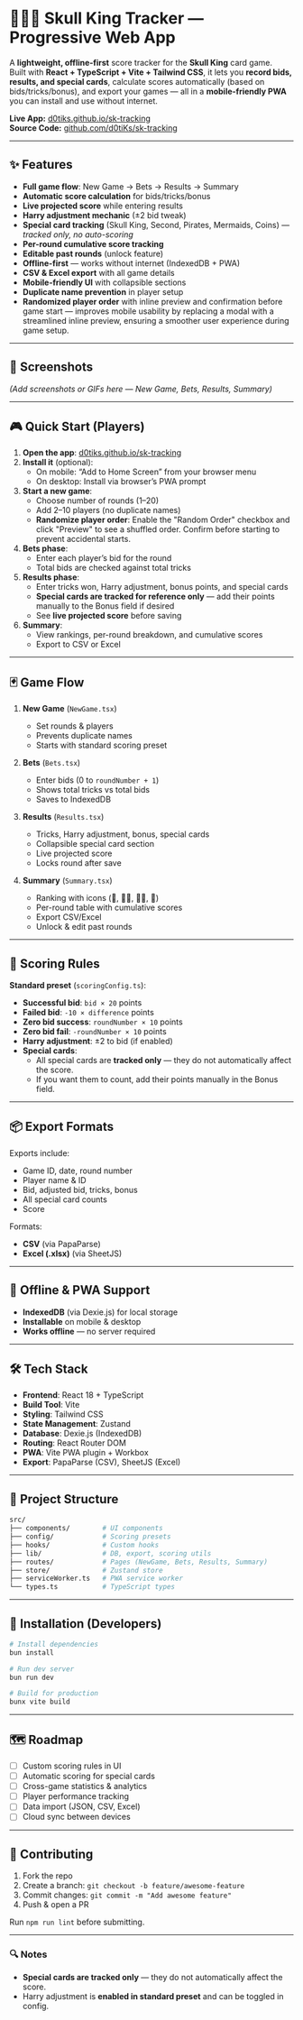 # 📓💀👑 Skull King Tracker — Progressive Web App

A **lightweight, offline-first** score tracker for the **Skull King** card game.  
Built with **React + TypeScript + Vite + Tailwind CSS**, it lets you **record bids, results, and special cards**, calculate scores automatically (based on bids/tricks/bonus), and export your games — all in a **mobile-friendly PWA** you can install and use without internet.

**Live App:** [d0tiks.github.io/sk-tracking](https://d0tiks.github.io/sk-tracking)  
**Source Code:** [github.com/d0tiKs/sk-tracking](https://github.com/d0tiKs/sk-tracking)

---

## ✨ Features

- **Full game flow**: New Game → Bets → Results → Summary
- **Automatic score calculation** for bids/tricks/bonus
- **Live projected score** while entering results
- **Harry adjustment mechanic** (±2 bid tweak)
- **Special card tracking** (Skull King, Second, Pirates, Mermaids, Coins) — *tracked only, no auto-scoring*
- **Per-round cumulative score tracking**
- **Editable past rounds** (unlock feature)
- **Offline-first** — works without internet (IndexedDB + PWA)
- **CSV & Excel export** with all game details
- **Mobile-friendly UI** with collapsible sections
- **Duplicate name prevention** in player setup
- **Randomized player order** with inline preview and confirmation before game start — improves mobile usability by replacing a modal with a streamlined inline preview, ensuring a smoother user experience during game setup.

---

## 📸 Screenshots

*(Add screenshots or GIFs here — New Game, Bets, Results, Summary)*

---

## 🎮 Quick Start (Players)

1. **Open the app**: [d0tiks.github.io/sk-tracking](https://d0tiks.github.io/sk-tracking)
2. **Install it** (optional):
   - On mobile: “Add to Home Screen” from your browser menu
   - On desktop: Install via browser’s PWA prompt
3. **Start a new game**:
   - Choose number of rounds (1–20)
   - Add 2–10 players (no duplicate names)
   - **Randomize player order**: Enable the "Random Order" checkbox and click "Preview" to see a shuffled order. Confirm before starting to prevent accidental starts.
4. **Bets phase**:
   - Enter each player’s bid for the round
   - Total bids are checked against total tricks
5. **Results phase**:
   - Enter tricks won, Harry adjustment, bonus points, and special cards
   - **Special cards are tracked for reference only** — add their points manually to the Bonus field if desired
   - See **live projected score** before saving
6. **Summary**:
   - View rankings, per-round breakdown, and cumulative scores
   - Export to CSV or Excel

---

## 🃏 Game Flow

1. **New Game** (`NewGame.tsx`)  
   - Set rounds & players  
   - Prevents duplicate names  
   - Starts with standard scoring preset

2. **Bets** (`Bets.tsx`)  
   - Enter bids (0 to `roundNumber + 1`)  
   - Shows total tricks vs total bids  
   - Saves to IndexedDB

3. **Results** (`Results.tsx`)  
   - Tricks, Harry adjustment, bonus, special cards  
   - Collapsible special card section  
   - Live projected score  
   - Locks round after save

4. **Summary** (`Summary.tsx`)  
   - Ranking with icons (👑, 🏴‍☠️, 🧜‍♀️, 👶)  
   - Per-round table with cumulative scores  
   - Export CSV/Excel  
   - Unlock & edit past rounds

---

## 📏 Scoring Rules

**Standard preset** (`scoringConfig.ts`):
- **Successful bid**: `bid × 20` points
- **Failed bid**: `-10 × difference` points
- **Zero bid success**: `roundNumber × 10` points
- **Zero bid fail**: `-roundNumber × 10` points
- **Harry adjustment**: ±2 to bid (if enabled)
- **Special cards**:  
  - All special cards are **tracked only** — they do not automatically affect the score.  
  - If you want them to count, add their points manually in the Bonus field.

---

## 📦 Export Formats

Exports include:
- Game ID, date, round number
- Player name & ID
- Bid, adjusted bid, tricks, bonus
- All special card counts
- Score

Formats:
- **CSV** (via PapaParse)
- **Excel (.xlsx)** (via SheetJS)

---

## 📡 Offline & PWA Support

- **IndexedDB** (via Dexie.js) for local storage
- **Installable** on mobile & desktop
- **Works offline** — no server required

---

## 🛠 Tech Stack

- **Frontend**: React 18 + TypeScript
- **Build Tool**: Vite
- **Styling**: Tailwind CSS
- **State Management**: Zustand
- **Database**: Dexie.js (IndexedDB)
- **Routing**: React Router DOM
- **PWA**: Vite PWA plugin + Workbox
- **Export**: PapaParse (CSV), SheetJS (Excel)

---

## 📂 Project Structure

```sh
src/
├── components/        # UI components
├── config/            # Scoring presets
├── hooks/             # Custom hooks
├── lib/               # DB, export, scoring utils
├── routes/            # Pages (NewGame, Bets, Results, Summary)
├── store/             # Zustand store
├── serviceWorker.ts   # PWA service worker
└── types.ts           # TypeScript types
```

---

## 🚀 Installation (Developers)

```bash
# Install dependencies
bun install

# Run dev server
bun run dev

# Build for production
bunx vite build
```

---

## 🗺 Roadmap

- [ ] Custom scoring rules in UI
- [ ] Automatic scoring for special cards
- [ ] Cross-game statistics & analytics
- [ ] Player performance tracking
- [ ] Data import (JSON, CSV, Excel)
- [ ] Cloud sync between devices

---

## 🤝 Contributing

1. Fork the repo
2. Create a branch: `git checkout -b feature/awesome-feature`
3. Commit changes: `git commit -m "Add awesome feature"`
4. Push & open a PR

Run `npm run lint` before submitting.

---

### 🔍 Notes
- **Special cards are tracked only** — they do not automatically affect the score.  
- Harry adjustment is **enabled in standard preset** and can be toggled in config.

